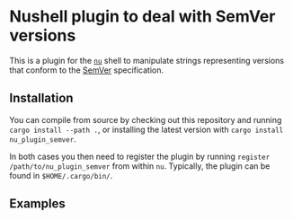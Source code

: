 # Nushell plugin to deal with SemVer versions

This is a plugin for the [`nu`](https://nushell.sh) shell to manipulate strings representing versions that conform to the [SemVer](https://semver.org) specification.

## Installation

You can compile from source by checking out this repository and running `cargo install --path .`, or installing the latest version with `cargo install nu_plugin_semver`.

In both cases you then need to register the plugin by running `register /path/to/nu_plugin_semver` from within `nu`. Typically, the plugin can be found in `$HOME/.cargo/bin/`.

## Examples
